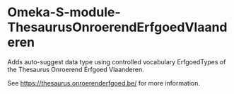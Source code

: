 # Omeka-S-module-ThesaurusOnroerendErfgoedVlaanderen

Adds auto-suggest data type using controlled vocabulary ErfgoedTypes of the Thesaurus Onroerend Erfgoed Vlaanderen.

See https://thesaurus.onroerenderfgoed.be/ for more information.